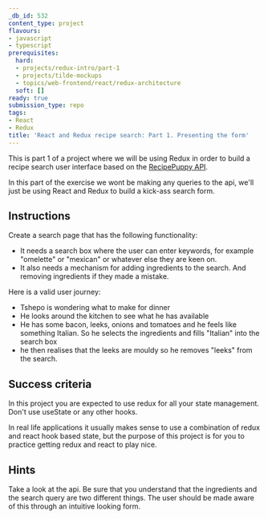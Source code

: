 ```yaml
---
_db_id: 532
content_type: project
flavours:
- javascript
- typescript
prerequisites:
  hard:
  - projects/redux-intro/part-1
  - projects/tilde-mockups
  - topics/web-frontend/react/redux-architecture
  soft: []
ready: true
submission_type: repo
tags:
- React
- Redux
title: 'React and Redux recipe search: Part 1. Presenting the form'
---
```


This is part 1 of a project where we will be using Redux in order to build a recipe search user interface based on the [RecipePuppy API](https://api.edamam.com/api/recipes).

In this part of the exercise we wont be making any queries to the api, we'll just be using React and Redux to build a kick-ass search form.

## Instructions

Create a search page that has the following functionality:

- It needs a search box where the user can enter keywords, for example "omelette" or "mexican" or whatever else they are keen on.
- It also needs a mechanism for adding ingredients to the search. And removing ingredients if they made a mistake.

Here is a valid user journey:

- Tshepo is wondering what to make for dinner
- He looks around the kitchen to see what he has available
- He has some bacon, leeks, onions and tomatoes and he feels like something Italian. So he selects the ingredients and fills "Italian" into the search box
- he then realises that the leeks are mouldy so he removes "leeks" from the search.

## Success criteria

In this project you are expected to use redux for all your state management. Don't use useState or any other hooks.

In real life applications it usually makes sense to use a combination of redux and react hook based state, but the purpose of this project is for you to practice getting redux and react to play nice.

## Hints

Take a look at the api. Be sure that you understand that the ingredients and the search query are two different things. The user should be made aware of this through an intuitive looking form.